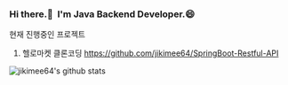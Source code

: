 
<!--
**jikimee64/jikimee64** is a ✨ _special_ ✨ repository because its `README.md` (this file) appears on your GitHub profile.

Here are some ideas to get you started:

- 🔭 I’m currently working on ...
- 🌱 I’m currently learning ...
- 👯 I’m looking to collaborate on ...
- 🤔 I’m looking for help with ...
- 💬 Ask me about ...
- 📫 How to reach me: ...
- 😄 Pronouns: ...
- ⚡ Fun fact: ...
-->

### Hi there.👋 &nbsp;I'm Java Backend Developer.😄

현재 진행중인 프로젝트

1. 헬로마켓 클론코딩
https://github.com/jikimee64/SpringBoot-Restful-API

![jikimee64's github stats](https://github-readme-stats.vercel.app/api?username=jikimee64&show_icons=true)
